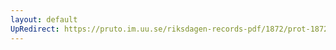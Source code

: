 ```yaml
---
layout: default
UpRedirect: https://pruto.im.uu.se/riksdagen-records-pdf/1872/prot-1872--fk--302.pdf
---
```

